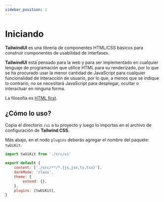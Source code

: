 ```yaml
---
sidebar_position: 1
---
```


# Iniciando

**TailwindUI** es una librería de componentes HTML/CSS básicos para construir componentes de usabilidad de interfases.

**TailwindUI** está pensado para la web y para ser implementado en cualquier lenguaje de programación que utilice HTML para su renderizado, por lo que se ha procurado usar la menor cantidad de JavaScript para cualquier funcionalidad de interacción de usuario, por lo que, a menos que se indique lo contrario, no se necesitará JavaScript para desplegar, ocultar o interactuar en ninguna forma.

La filosofía es [HTML first](https://html-first.com/).

## ¿Cómo lo uso?

Copia el directorio `/ui` a tu proyecto y luego lo importas en el archivo de configuración de **Tailwind CSS**.

Más abajo, en el nodo `plugins` deberás agregar el nombre del paquete: `twUiKit`.

```javascript
import twUiKit from './src/ui'

export default {
	content: ['./src/**/*.{js,jsx,ts,tsx}'],
	darkMode: 'class',
	theme: {
		extend: {},
	},
	plugins: [twUiKit],
}
```

